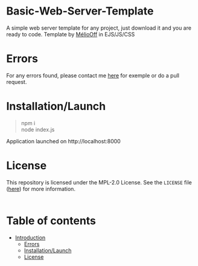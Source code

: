 # Basic-Web-Server-Template

A simple web server template for any project, just download it and you are ready to code. Template by [MélioOff](https://github.com/meliooff) in EJS/JS/CSS

# Errors

For any errors found, please contact me [here](https://discord.gg/G6WQsMQShZ) for exemple or do a pull request. 

# Installation/Launch

> npm i  
> node index.js  

Application launched on http://localhost:8000

# License
This repository is licensed under the MPL-2.0 License. See the `LICENSE` file ([here](https://github.com/meliooff/Basic-Web-Server-Template/blob/master/LICENSE)) for more information.  
ᅠᅠ


# Table of contents
* [Introduction](#Basic-Web-Server-Template)
  * [Errors](#Errors)
  * [Installation/Launch](#Installation/Launch)
  * [License](#License)